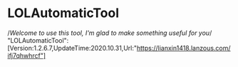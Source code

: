 # LOLAutomaticTool
/*Welcome to use this tool, I'm glad to make something useful for you*/
"LOLAutomaticTool":[Version:1.2.6.7,UpdateTime:2020.10.31,Url:"https://lianxin1418.lanzous.com/ifj7qhwhrcf"]

